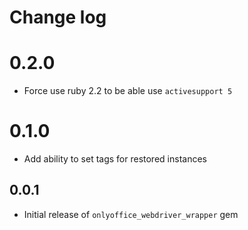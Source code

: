# Change log

# 0.2.0
* Force use ruby 2.2 to be able use `activesupport 5` 

# 0.1.0
* Add ability to set tags for restored instances

## 0.0.1
* Initial release of `onlyoffice_webdriver_wrapper` gem
